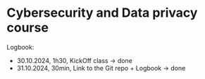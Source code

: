 # Cybersecurity and Data privacy course

Logbook:

- 30.10.2024, 1h30, KickOff class -> done
- 31.10.2024, 30min, Link to the Git repo + Logbook -> done
